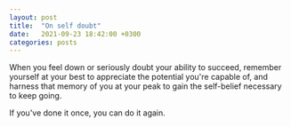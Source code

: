 ```yaml
---
layout: post
title:  "On self doubt"
date:   2021-09-23 18:42:00 +0300
categories: posts
---
```


When you feel down or seriously doubt your ability to succeed, remember yourself at your best to appreciate the potential you're capable of, and harness that memory of you at your peak to gain the self-belief necessary to keep going.

If you've done it once, you can do it again.
